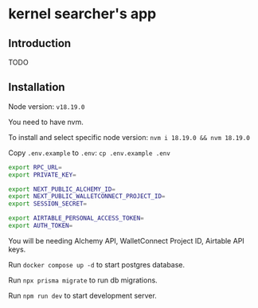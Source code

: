 # kernel searcher's app

## Introduction

TODO

## Installation

Node version: `v18.19.0`

You need to have nvm.

To install and select specific node version: `nvm i 18.19.0 && nvm 18.19.0`

Copy `.env.example` to `.env`: `cp .env.example .env`

```sh
export RPC_URL=
export PRIVATE_KEY=

export NEXT_PUBLIC_ALCHEMY_ID=
export NEXT_PUBLIC_WALLETCONNECT_PROJECT_ID=
export SESSION_SECRET=

export AIRTABLE_PERSONAL_ACCESS_TOKEN=
export AUTH_TOKEN=
```

You will be needing Alchemy API, WalletConnect Project ID, Airtable API keys.

Run `docker compose up -d` to start postgres database.

Run `npx prisma migrate` to run db migrations.

Run `npm run dev` to start development server.
